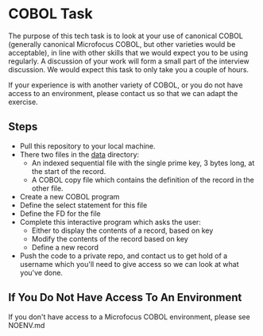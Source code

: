 COBOL Task
==========

The purpose of this tech task is to look at your use of canonical COBOL (generally canonical Microfocus COBOL, but other varieties would be acceptable), in line with other skills that we would expect you to be using regularly. A discussion of your work will form a small part of the interview discussion. We would expect this task to only take you a couple of hours.

If your experience is with another variety of COBOL, or you do not have access to an environment, please contact us so that we can adapt the exercise.

Steps
-----

* Pull this repository to your local machine.
* There two files in the [data](/data) directory:
  - An indexed sequential file with the single prime key, 3 bytes long, at the start of the record.
  - A COBOL copy file which contains the definition of the record in the other file.
* Create a new COBOL program
* Define the select statement for this file
* Define the FD for the file
* Complete this interactive program which asks the user:
  - Either to display the contents of a record, based on key
  - Modify the contents of the record based on key
  - Define a new record
* Push the code to a private repo, and contact us to get hold of a username which you'll need to give access so we can look at what you've done.

If You Do Not Have Access To An Environment
-------------------------------------------

If you don't have access to a Microfocus COBOL environment, please see NOENV.md 
